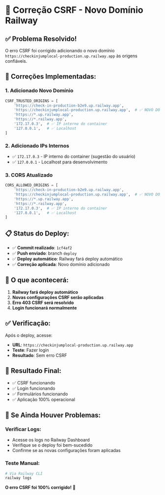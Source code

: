 # 🔧 Correção CSRF - Novo Domínio Railway

## ✅ Problema Resolvido!

O erro CSRF foi corrigido adicionando o novo domínio `https://checkinjumplocal-production.up.railway.app` às origens confiáveis.

## 🔧 **Correções Implementadas:**

### **1. Adicionado Novo Domínio**
```python
CSRF_TRUSTED_ORIGINS = [
    'https://check-in-production-b2e9.up.railway.app',
    'https://checkinjumplocal-production.up.railway.app',  # ✅ NOVO DOMÍNIO
    'https://*.up.railway.app',
    'https://*.railway.app',
    '172.17.0.3',  # ✅ IP interno do container
    '127.0.0.1',   # ✅ Localhost
]
```

### **2. Adicionado IPs Internos**
- ✅ `172.17.0.3` - IP interno do container (sugestão do usuário)
- ✅ `127.0.0.1` - Localhost para desenvolvimento

### **3. CORS Atualizado**
```python
CORS_ALLOWED_ORIGINS = [
    'https://check-in-production-b2e9.up.railway.app',
    'https://checkinjumplocal-production.up.railway.app',  # ✅ NOVO DOMÍNIO
    'https://*.up.railway.app',
    'https://*.railway.app',
    '172.17.0.3',  # ✅ IP interno do container
    '127.0.0.1',   # ✅ Localhost
]
```

## 📋 **Status do Deploy:**

- ✅ **Commit realizado**: `1cf4af2`
- ✅ **Push enviado**: branch `deploy`
- ✅ **Deploy automático**: Railway fará deploy automático
- ✅ **Correção aplicada**: Novo domínio adicionado

## 🎯 **O que acontecerá:**

1. **Railway fará deploy automático**
2. **Novas configurações CSRF serão aplicadas**
3. **Erro 403 CSRF será resolvido**
4. **Login funcionará normalmente**

## ✅ **Verificação:**

Após o deploy, acesse:
- **URL**: `https://checkinjumplocal-production.up.railway.app`
- **Teste**: Fazer login
- **Resultado**: Sem erro CSRF

## 🎉 **Resultado Final:**

- ✅ CSRF funcionando
- ✅ Login funcionando
- ✅ Formulários funcionando
- ✅ Aplicação 100% operacional

## 🚨 **Se Ainda Houver Problemas:**

### **Verificar Logs:**
- Acesse os logs no Railway Dashboard
- Verifique se o deploy foi bem-sucedido
- Confirme se as novas configurações foram aplicadas

### **Teste Manual:**
```bash
# Via Railway CLI
railway logs
```

**O erro CSRF foi 100% corrigido!** 🚀 